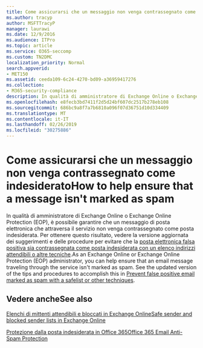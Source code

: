 ```yaml
---
title: Come assicurarsi che un messaggio non venga contrassegnato come indesiderato
ms.author: tracyp
author: MSFTTracyP
manager: laurawi
ms.date: 12/9/2016
ms.audience: ITPro
ms.topic: article
ms.service: O365-seccomp
ms.custom: TN2DMC
localization_priority: Normal
search.appverid:
- MET150
ms.assetid: ceeda109-6c24-4270-bd09-a36959417276
ms.collection:
- M365-security-compliance
description: In qualità di amministratore di Exchange Online o Exchange Online Protection (EOP), è possibile garantire che un messaggio di posta elettronica che attraversa il servizio non venga contrassegnato come posta indesiderata. Per ottenere questo risultato, vedere la versione aggiornata dei suggerimenti e delle procedure per evitare che la posta elettronica falsa positiva sia contrassegnata come posta indesiderata con un elenco indirizzi attendibili o altre tecniche.
ms.openlocfilehash: e8fecb3bd7411f2d5d24bf607dc2517b278eb108
ms.sourcegitcommit: 686bc9a8f7a7b6810a096f07d36751d10d334409
ms.translationtype: MT
ms.contentlocale: it-IT
ms.lasthandoff: 02/26/2019
ms.locfileid: "30275886"
---
```

# <a name="how-to-help-ensure-that-a-message-isnt-marked-as-spam"></a><span data-ttu-id="8f13a-104">Come assicurarsi che un messaggio non venga contrassegnato come indesiderato</span><span class="sxs-lookup"><span data-stu-id="8f13a-104">How to help ensure that a message isn't marked as spam</span></span>

<span data-ttu-id="8f13a-p102">In qualità di amministratore di Exchange Online o Exchange Online Protection (EOP), è possibile garantire che un messaggio di posta elettronica che attraversa il servizio non venga contrassegnato come posta indesiderata. Per ottenere questo risultato, vedere la versione aggiornata dei suggerimenti e delle procedure per evitare che la [posta elettronica falsa positiva sia contrassegnata come posta indesiderata con un elenco indirizzi attendibili o altre tecniche](https://go.microsoft.com/fwlink/p/?LinkID=534224).</span><span class="sxs-lookup"><span data-stu-id="8f13a-p102">As an Exchange Online or Exchange Online Protection (EOP) administrator, you can help ensure that an email message traveling through the service isn't marked as spam. See the updated version of the tips and procedures to accomplish this in [Prevent false positive email marked as spam with a safelist or other techniques](https://go.microsoft.com/fwlink/p/?LinkID=534224).</span></span> 
  
## <a name="see-also"></a><span data-ttu-id="8f13a-107">Vedere anche</span><span class="sxs-lookup"><span data-stu-id="8f13a-107">See also</span></span>

[<span data-ttu-id="8f13a-108">Elenchi di mittenti attendibili e bloccati in Exchange Online</span><span class="sxs-lookup"><span data-stu-id="8f13a-108">Safe sender and blocked sender lists in Exchange Online</span></span>](safe-sender-and-blocked-sender-lists-faq.md)

[<span data-ttu-id="8f13a-109">Protezione dalla posta indesiderata in Office 365</span><span class="sxs-lookup"><span data-stu-id="8f13a-109">Office 365 Email Anti-Spam Protection</span></span>](https://support.office.com/article/Office-365-Email-Anti-Spam-Protection-6a601501-a6a8-4559-b2e7-56b59c96a586)

